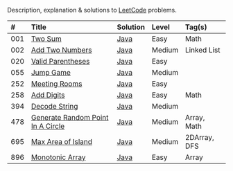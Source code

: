 Description, explanation & solutions to [LeetCode](https://leetcode.com/) problems.

| # | Title | Solution | Level | Tag(s) |
| :- | :- | :- | :- | :- |
| 001 | [Two Sum](TwoSum) | [Java](TwoSum/Solution.java) | Easy | Math |
| 002 | [Add Two Numbers](AddTwoNumbers) | [Java](AddTwoNumbers/Solution.java) | Medium | Linked List |
| 020 | [Valid Parentheses](ValidParentheses) | [Java](ValidParentheses/Solution.java) | Easy | |
| 055 | [Jump Game](JumpGame) | [Java](JumpGame/Solution.java) | Medium | |
| 252 | [Meeting Rooms](MeetingRooms) | [Java](MeetingRooms/Solution.java) | Easy | |
| 258 | [Add Digits](AddDigits) | [Java](AddDigits/Solution.java) | Easy | Math |
| 394 | [Decode String](DecodeString) | [Java](DecodeString/Solution.java) | Medium | |
| 478 | [Generate Random Point In A Circle](GenerateRandomPointInACircle) | [Java](GenerateRandomPointInACircle/Solution.java) | Medium | Array, Math |
| 695 | [Max Area of Island](MaxAreaOfIsland) | [Java](MaxAreaOfIsland/Solution.java) | Medium | 2DArray, DFS |
| 896 | [Monotonic Array](MonotonicArray) | [Java](MonotonicArray/Solution.java) | Easy | Array |
